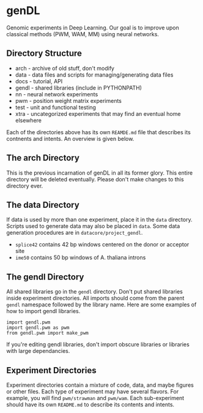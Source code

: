 genDL
=======

Genomic experiments in Deep Learning. Our goal is to improve upon classical
methods (PWM, WAM, MM) using neural networks.

## Directory Structure ##

* arch - archive of old stuff, don't modify
* data - data files and scripts for managing/generating data files
* docs - tutorial, API
* gendl - shared libraries (include in PYTHONPATH)
* nn - neural network experiments
* pwm - position weight matrix experiments
* test - unit and functional testing
* xtra - uncategorized experiments that may find an eventual home elsewhere

Each of the directories above has its own `REAMDE.md` file that describes its
contnents and intents. An overview is given below.

## The arch Directory ##

This is the previous incarnation of genDL in all its former glory. This entire
directory will be deleted eventually. Please don't make changes to this
directory ever.

## The data Directory ##

If data is used by more than one experiment, place it in the `data` directory.
Scripts used to generate data may also be placed in `data`. Some data generation
procedures are in `datacore/project_gendl`.

+ `splice42` contains 42 bp windows centered on the donor or acceptor site
+ `ime50` contains 50 bp windows of A. thaliana introns

## The gendl Directory ##

All shared libraries go in the `gendl` directory. Don't put shared libraries
inside experiment directories. All imports should come from the parent `gendl`
namespace followed by the library name. Here are some examples of how to import
gendl libraries.

	import gendl.pwm
	import gendl.pwm as pwm
	from gendl.pwm import make_pwm

If you're editing gendl libraries, don't import obscure libraries or libraries
with large dependancies.

## Experiment Directories ##

Experiment directories contain a mixture of code, data, and maybe figures or
other files. Each type of experiment may have several flavors. For example, you
will find `pwm/strawman` and `pwm/wam`. Each sub-experiment should have its own
`README.md` to describe its contents and intents.
